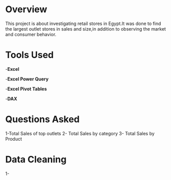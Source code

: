 # Overview
This project is about investigating retail stores in Egypt.It was done to find the largest outlet stores in sales and size,in addition to observing the market and consumer behavior.

# Tools Used

-**Excel**

-**Excel Power Query**

-**Excel Pivot Tables**

-**DAX**

# Questions Asked
1-Total Sales of top outlets
2- Total Sales by category
3- Total Sales by Product

# Data Cleaning 
1- 
